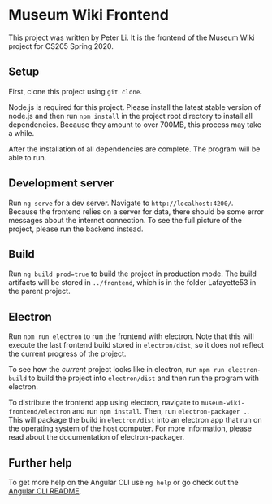 # Museum Wiki Frontend

This project was written by Peter Li. It is the frontend of the Museum Wiki project for CS205 Spring 2020. 

## Setup

First, clone this project using `git clone`. 

Node.js is required for this project. Please install the latest stable version of node.js and then run `npm install` in the project root directory to install all dependencies. Because they amount to over 700MB, this process may take a while. 

After the installation of all dependencies are complete. The program will be able to run. 

## Development server

Run `ng serve` for a dev server. Navigate to `http://localhost:4200/`. Because the frontend relies on a server for data, there should be some error messages about the internet connection. To see the full picture of the project, please run the backend instead. 

## Build

Run `ng build prod=true` to build the project in production mode. The build artifacts will be stored in `../frontend`, which is in the folder Lafayette53 in the parent project. 

## Electron

Run `npm run electron` to run the frontend with electron. Note that this will execute the last frontend build stored in `electron/dist`, so it does not reflect the current progress of the project. 

To see how the *current* project looks like in electron, run `npm run electron-build` to build the project into `electron/dist` and then run the program with electron. 

To distribute the frontend app using electron, navigate to `museum-wiki-frontend/electron` and run `npm install`. Then, run `electron-packager .`. This will package the build in `electron/dist` into an electron app that run on the operating system of the host computer. For more information, please read about the documentation of electron-packager. 

## Further help

To get more help on the Angular CLI use `ng help` or go check out the [Angular CLI README](https://github.com/angular/angular-cli/blob/master/README.md).
